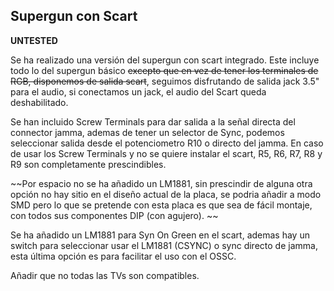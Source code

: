 ## Supergun con Scart
**UNTESTED**

Se ha realizado una versión del supergun con scart integrado. Este incluye todo lo del supergun básico ~~excepto que en vez de tener los terminales de RGB, disponemos de salida scart~~, seguimos disfrutando de salida jack 3.5" para el audio, si conectamos un jack, el audio del Scart queda deshabilitado.

Se han incluido Screw Terminals para dar salida a la señal directa del connector jamma, ademas de tener un selector de Sync, podemos seleccionar salida desde el potenciometro R10 o directo del jamma. En caso de usar los Screw Terminals y no se quiere instalar el scart, R5, R6, R7, R8 y R9 son completamente prescindibles.

~~Por espacio no se ha añadido un LM1881, sin prescindir de alguna otra opción no hay sitio en el diseño actual de la placa, se podria añadir a modo SMD pero lo que se pretende con esta placa es que sea de fácil montaje, con todos sus componentes DIP (con agujero).
~~

Se ha añadido un LM1881 para Syn On Green en el scart, ademas hay un switch para seleccionar usar el LM1881 (CSYNC) o sync directo de jamma, esta última opción es para facilitar el uso con el OSSC.

Añadir que no todas las TVs son compatibles.
